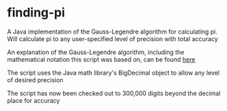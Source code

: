 # finding-pi
A Java implementation of the Gauss-Legendre algorithm for calculating pi. 
Will calculate pi to any user-specified level of precision with total accuracy


An explanation of the Gauss-Legendre algorithm, 
including the mathematical notation this script was based on,
can be found [here](https://en.wikipedia.org/wiki/Gauss%E2%80%93Legendre_algorithm#Algorithm "Wikipedia")

The script uses the Java math library's BigDecimal object to allow any level of desired precision 

The script has now been checked out to 300,000 digits beyond the decimal place for accuracy
